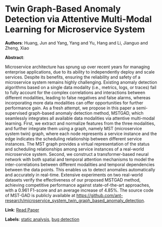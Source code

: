 # Twin Graph-Based Anomaly Detection via Attentive Multi-Modal Learning for Microservice System

**Authors**: Huang, Jun and Yang, Yang and Yu, Hang and Li, Jianguo and Zheng, Xiao

**Abstract**:

Microservice architecture has sprung up over recent years for managing enterprise applications, due to its ability to independently deploy and scale services. Despite its benefits, ensuring the reliability and safety of a microservice system remains highly challenging. Existing anomaly detection algorithms based on a single data modality (i.e., metrics, logs, or traces) fail to fully account for the complex correlations and interactions between different modalities, leading to false negatives and false alarms, whereas incorporating more data modalities can offer opportunities for further performance gain. As a fresh attempt, we propose in this paper a semi-supervised graph-based anomaly detection method, MSTGAD, which seamlessly integrates all available data modalities via attentive multi-modal learning. First, we extract and normalize features from the three modalities, and further integrate them using a graph, namely MST (microservice system twin) graph, where each node represents a service instance and the edge indicates the scheduling relationship between different service instances. The MST graph provides a virtual representation of the status and scheduling relationships among service instances of a real-world microservice system. Second, we construct a transformer-based neural network with both spatial and temporal attention mechanisms to model the inter-correlations between different modalities and temporal dependencies between the data points. This enables us to detect anomalies automatically and accurately in real-time. Extensive experiments on two real-world datasets verify the effectiveness of our proposed MSTGAD method, achieving competitive performance against state-of-the-art approaches, with a 0.961 F1-score and an average increase of 4.85%. The source code of MST-GAD is publicly available at https://github.com/ant-research/microservice_system_twin_graph_based_anomaly_detection.

**Link**: [Read Paper](https://arxiv.org/pdf/2310.04701)

**Labels**: [static analysis](../../labels/static_analysis.md), [bug detection](../../labels/bug_detection.md)
